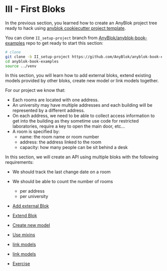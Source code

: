 # III - First Bloks

In the previous section, you learned how to create an AnyBlok project tree
ready to hack using [anyblok cookiecutter project template](
https://github.com/AnyBlok/cookiecutter-anyblok-project).

You can clone ``II_setup-project`` branch from [AnyBlok/anyblok-book-examples](
https://github.com/AnyBlok/anyblok-book-examples) repo to get ready to start
this section:

```bash
# clone 
git clone -b II_setup-project https://github.com/AnyBlok/anyblok-book-examples anyblok
cd anyblok-book-examples
source ../venv
```
In this section, you will learn how to add external bloks, extend existing models
provided by other bloks, create new model or link models together.

For our project we know that:

* Each rooms are located with one address. 
* An university may have multiple addresses and each building will be
  represented by a different address.
* On each address, we need to be able to collect access information
  to get into the building as they sometime use code for restricted
  laboratories, require a key to open the main door, etc...
* A room is specified by:    
    * name: the room name or room number
    * address: the address linked to the room
    * capacity: how many people can be sit behind a desk

In this section, we will create an API using multiple bloks with the following
requirements:

* We should track the last change date on a room
* We should be able to count the number of rooms
    * per address
    * per university


* [Add external Blok](01_external_blok.md)
* [Extend Blok](02_extend_blok.md)
* [Create new model](03_create_model.md)
* [Use mixins](04_mixins.md)
* [link models](05_link_models.md)
* [link models](06_polymorphism.md)
* [Exercise](07_exercices.md)
